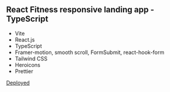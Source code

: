 ## React Fitness responsive landing app - TypeScript

- Vite
- React.js
- TypeScript
- Framer-motion, smooth scroll, FormSubmit, react-hook-form
- Tailwind CSS
- Heroicons
- Prettier

[Deployed](https://bba56ee0.fitness-ts.pages.dev/)
